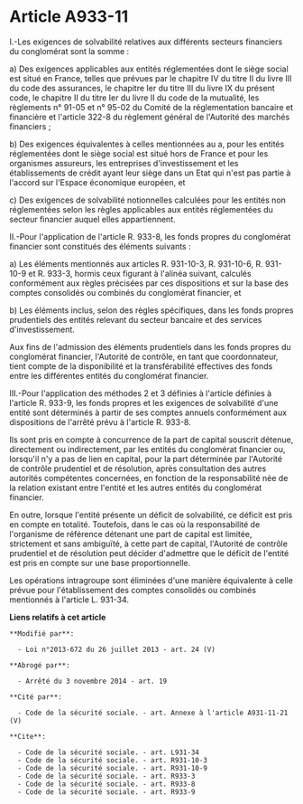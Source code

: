 # Article A933-11

I.-Les exigences de solvabilité relatives aux différents secteurs financiers du conglomérat sont la somme : 

a) Des exigences applicables aux entités réglementées dont le siège social est situé en France, telles que prévues par le
chapitre IV du titre II du livre III du code des assurances, le chapitre Ier du titre III du livre IX du présent code, le
chapitre II du titre Ier du livre II du code de la mutualité, les règlements n° 91-05 et n° 95-02 du Comité de la
réglementation bancaire et financière et l'article 322-8 du règlement général de l'Autorité des marchés financiers ; 

b) Des exigences équivalentes à celles mentionnées au a, pour les entités réglementées dont le siège social est situé hors de
France et pour les organismes assureurs, les entreprises d'investissement et les établissements de crédit ayant leur siège
dans un Etat qui n'est pas partie à l'accord sur l'Espace économique européen, et 

c) Des exigences de solvabilité notionnelles calculées pour les entités non réglementées selon les règles applicables aux
entités réglementées du secteur financier auquel elles appartiennent. 

II.-Pour l'application de l'article R. 933-8, les fonds propres du conglomérat financier sont constitués des éléments
suivants : 

a) Les éléments mentionnés aux articles R. 931-10-3, R. 931-10-6, R. 931-10-9 et R. 933-3, hormis ceux figurant à l'alinéa
suivant, calculés conformément aux règles précisées par ces dispositions et sur la base des comptes consolidés ou combinés du
conglomérat financier, et 

b) Les éléments inclus, selon des règles spécifiques, dans les fonds propres prudentiels des entités relevant du secteur
bancaire et des services d'investissement. 

Aux fins de l'admission des éléments prudentiels dans les fonds propres du conglomérat financier, l'Autorité de contrôle, en
tant que coordonnateur, tient compte de la disponibilité et la transférabilité effectives des fonds entre les différentes
entités du conglomérat financier. 

III.-Pour l'application des méthodes 2 et 3 définies à l'article définies à l'article R. 933-9, les fonds propres et les
exigences de solvabilité d'une entité sont déterminés à partir de ses comptes annuels conformément aux dispositions de
l'arrêté prévu à l'article R. 933-8. 

Ils sont pris en compte à concurrence de la part de capital souscrit détenue, directement ou indirectement, par les entités
du conglomérat financier ou, lorsqu'il n'y a pas de lien en capital, pour la part déterminée par l'Autorité de contrôle
prudentiel et de résolution, après consultation des autres autorités compétentes concernées, en fonction de la responsabilité
née de la relation existant entre l'entité et les autres entités du conglomérat financier. 

En outre, lorsque l'entité présente un déficit de solvabilité, ce déficit est pris en compte en totalité. Toutefois, dans le
cas où la responsabilité de l'organisme de référence détenant une part de capital est limitée, strictement et sans ambiguïté,
à cette part de capital, l'Autorité de contrôle prudentiel et de résolution peut décider d'admettre que le déficit de
l'entité est pris en compte sur une base proportionnelle. 

Les opérations intragroupe sont éliminées d'une manière équivalente à celle prévue pour l'établissement des comptes
consolidés ou combinés mentionnés à l'article L. 931-34.

**Liens relatifs à cet article**

	**Modifié par**:

	  - Loi n°2013-672 du 26 juillet 2013 - art. 24 (V)

	**Abrogé par**:

	  - Arrêté du 3 novembre 2014 - art. 19

	**Cité par**:

	  - Code de la sécurité sociale. - art. Annexe à l'article A931-11-21 (V)

	**Cite**:

	  - Code de la sécurité sociale. - art. L931-34
	  - Code de la sécurité sociale. - art. R931-10-3
	  - Code de la sécurité sociale. - art. R931-10-9
	  - Code de la sécurité sociale. - art. R933-3
	  - Code de la sécurité sociale. - art. R933-8
	  - Code de la sécurité sociale. - art. R933-9
